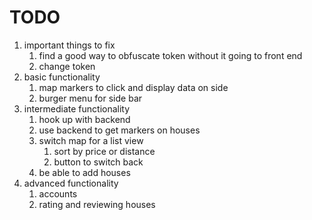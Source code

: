  TODO
 ====

 1. important things to fix
    1. find a good way to obfuscate token without it going to front end
    1. change token
 1. basic functionality
    1. map markers to click and display data on side
    1. burger menu for side bar
 1. intermediate functionality
    1. hook up with backend
    1. use backend to get markers on houses
    1. switch map for a list view 
        1. sort by price or distance
        1. button to switch back
    1. be able to add houses
 1. advanced functionality
    1. accounts
    1. rating and reviewing houses


